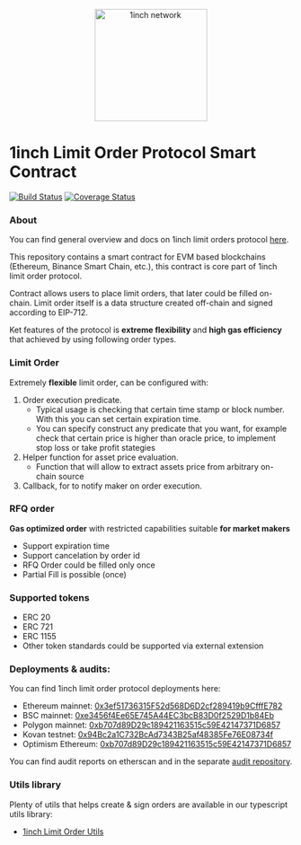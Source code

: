 <p align="center">
  <img src="https://app.1inch.io/assets/images/logo.svg" width="200" alt="1inch network" />
</p>

# 1inch Limit Order Protocol Smart Contract

[![Build Status](https://github.com/1inch/limit-order-protocol/workflows/CI/badge.svg)](https://github.com/1inch/limit-order-protocol/actions)
[![Coverage Status](https://coveralls.io/repos/github/1inch/limit-order-protocol/badge.svg?branch=master)](https://coveralls.io/github/1inch/limit-order-protocol?branch=master)

### About

You can find general overview and docs on 1inch limit orders protocol [here](https://docs.1inch.io/docs/limit-order-protocol/introduction/).

This repository contains a smart contract for EVM based blockchains (Ethereum, Binance Smart Chain, etc.), this contract is core part of 1inch limit order protocol.

Contract allows users to place limit orders, that later could be filled on-chain. Limit order itself is a data structure created off-chain and signed according to EIP-712.

Ket features of the protocol is **extreme flexibility** and **high gas efficiency** that achieved by using following order types.

### Limit Order
Extremely **flexible** limit order, can be configured with:
1) Order execution predicate.
    - Typical usage is checking that certain time stamp or block number. With this you can set certain expiration time.
    - You can specify construct any predicate that you want, for example check that certain price is higher than oracle price, to implement stop loss or take profit stategies 
2) Helper function for asset price evaluation.
    - Function that will allow to extract assets price from arbitrary on-chain source
3) Callback, for to notify maker on order execution.

### RFQ order

**Gas optimized order** with restricted capabilities suitable **for market makers**

- Support expiration time
- Support cancelation by order id
- RFQ Order could be filled only once
- Partial Fill is possible (once)

### Supported tokens
- ERC 20
- ERC 721
- ERC 1155
- Other token standards could be supported via external extension

### Deployments & audits:
You can find 1inch limit order protocol deployments here: 
- Ethereum mainnet: [0x3ef51736315F52d568D6D2cf289419b9CfffE782](https://etherscan.io/address/0x3ef51736315f52d568d6d2cf289419b9cfffe782)
- BSC mainnet: [0xe3456f4Ee65E745A44EC3bcB83D0f2529D1b84Eb](https://bscscan.com/address/0xe3456f4ee65e745a44ec3bcb83d0f2529d1b84eb)
- Polygon mainnet: [0xb707d89D29c189421163515c59E42147371D6857](https://polygonscan.com/address/0xb707d89D29c189421163515c59E42147371D6857)
- Kovan testnet: [0x94Bc2a1C732BcAd7343B25af48385Fe76E08734f](https://kovan.etherscan.io/address/0x94bc2a1c732bcad7343b25af48385fe76e08734f)
- Optimism Ethereum: [0xb707d89D29c189421163515c59E42147371D6857](https://optimistic.etherscan.io/address/0xb707d89D29c189421163515c59E42147371D6857)

You can find audit reports on etherscan and in the separate [audit repository](https://github.com/1inch/1inch-audits/tree/master/Limit%20Order%20Protocol). 


### Utils library
Plenty of utils that helps create & sign orders are available in our typescript utils library:  
- [1inch Limit Order Utils](https://github.com/1inch/limit-order-protocol-utils) 
